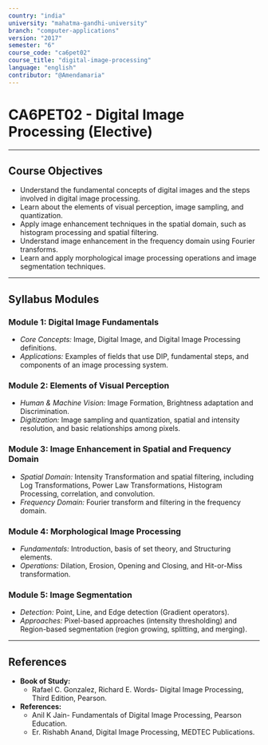 ```yaml
---
country: "india"
university: "mahatma-gandhi-university"
branch: "computer-applications"
version: "2017"
semester: "6"
course_code: "ca6pet02"
course_title: "digital-image-processing"
language: "english"
contributor: "@Amendamaria"
---
```

# CA6PET02 - Digital Image Processing (Elective)

---
## Course Objectives

* Understand the fundamental concepts of digital images and the steps involved in digital image processing.
* Learn about the elements of visual perception, image sampling, and quantization.
* Apply image enhancement techniques in the spatial domain, such as histogram processing and spatial filtering.
* Understand image enhancement in the frequency domain using Fourier transforms.
* Learn and apply morphological image processing operations and image segmentation techniques.

---
## Syllabus Modules

### Module 1: Digital Image Fundamentals
* *Core Concepts:* Image, Digital Image, and Digital Image Processing definitions.
* *Applications:* Examples of fields that use DIP, fundamental steps, and components of an image processing system.

### Module 2: Elements of Visual Perception
* *Human & Machine Vision:* Image Formation, Brightness adaptation and Discrimination.
* *Digitization:* Image sampling and quantization, spatial and intensity resolution, and basic relationships among pixels.

### Module 3: Image Enhancement in Spatial and Frequency Domain
* *Spatial Domain:* Intensity Transformation and spatial filtering, including Log Transformations, Power Law Transformations, Histogram Processing, correlation, and convolution.
* *Frequency Domain:* Fourier transform and filtering in the frequency domain.

### Module 4: Morphological Image Processing
* *Fundamentals:* Introduction, basis of set theory, and Structuring elements.
* *Operations:* Dilation, Erosion, Opening and Closing, and Hit-or-Miss transformation.

### Module 5: Image Segmentation
* *Detection:* Point, Line, and Edge detection (Gradient operators).
* *Approaches:* Pixel-based approaches (intensity thresholding) and Region-based segmentation (region growing, splitting, and merging).

---
## References
* **Book of Study:**
    * Rafael C. Gonzalez, Richard E. Words- Digital Image Processing, Third Edition, Pearson.
* **References:**
    * Anil K Jain- Fundamentals of Digital Image Processing, Pearson Education.
    * Er. Rishabh Anand, Digital Image Processing, MEDTEC Publications.
